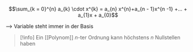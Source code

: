 $$\sum_{k = 0}^{n} a_{k} \cdot x^{k} = a_{n} x^{n}+a_{n - 1}x^{n -1} +... + a_{1}x + a_{0}$$

--> Variable steht immer in der Basis
> [!info] Ein [[Polynom]] $n$-ter Ordnung kann höchstens $n$ Nullstellen haben